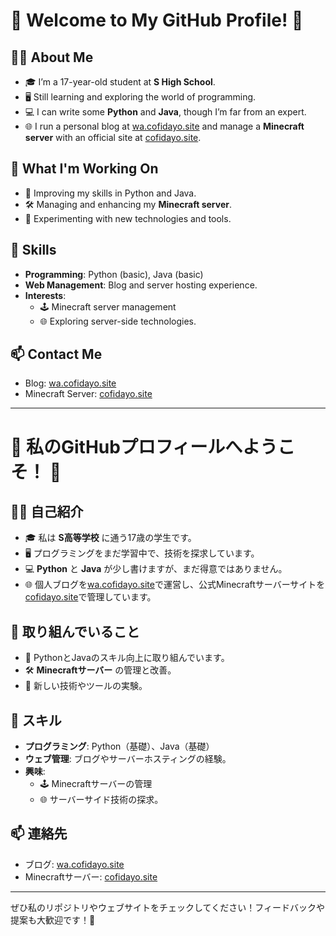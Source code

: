 # 🌟 Welcome to My GitHub Profile! 👋

## 👩‍🎓 About Me
- 🎓 I’m a 17-year-old student at **S High School**.
- 🖥️ Still learning and exploring the world of programming.
- 💻 I can write some **Python** and **Java**, though I’m far from an expert.
- 🌐 I run a personal blog at [wa.cofidayo.site](https://wa.cofidayo.site) and manage a **Minecraft server** with an official site at [cofidayo.site](https://cofidayo.site).

## 🌱 What I'm Working On
- 🚀 Improving my skills in Python and Java.
- 🛠️ Managing and enhancing my **Minecraft server**.
- 📖 Experimenting with new technologies and tools.

## 🔧 Skills
- **Programming**: Python (basic), Java (basic)
- **Web Management**: Blog and server hosting experience.
- **Interests**: 
  - 🕹️ Minecraft server management
  - 🌐 Exploring server-side technologies.

## 📫 Contact Me
- Blog: [wa.cofidayo.site](https://wa.cofidayo.site)
- Minecraft Server: [cofidayo.site](https://cofidayo.site)

---

# 🌟 私のGitHubプロフィールへようこそ！ 👋

## 👩‍🎓 自己紹介
- 🎓 私は **S高等学校** に通う17歳の学生です。
- 🖥️ プログラミングをまだ学習中で、技術を探求しています。
- 💻 **Python** と **Java** が少し書けますが、まだ得意ではありません。
- 🌐 個人ブログを[wa.cofidayo.site](https://wa.cofidayo.site)で運営し、公式Minecraftサーバーサイトを[cofidayo.site](https://cofidayo.site)で管理しています。

## 🌱 取り組んでいること
- 🚀 PythonとJavaのスキル向上に取り組んでいます。
- 🛠️ **Minecraftサーバー** の管理と改善。
- 📖 新しい技術やツールの実験。

## 🔧 スキル
- **プログラミング**: Python（基礎）、Java（基礎）
- **ウェブ管理**: ブログやサーバーホスティングの経験。
- **興味**: 
  - 🕹️ Minecraftサーバーの管理
  - 🌐 サーバーサイド技術の探求。

## 📫 連絡先
- ブログ: [wa.cofidayo.site](https://wa.cofidayo.site)
- Minecraftサーバー: [cofidayo.site](https://cofidayo.site)

---

ぜひ私のリポジトリやウェブサイトをチェックしてください！フィードバックや提案も大歓迎です！🚀
